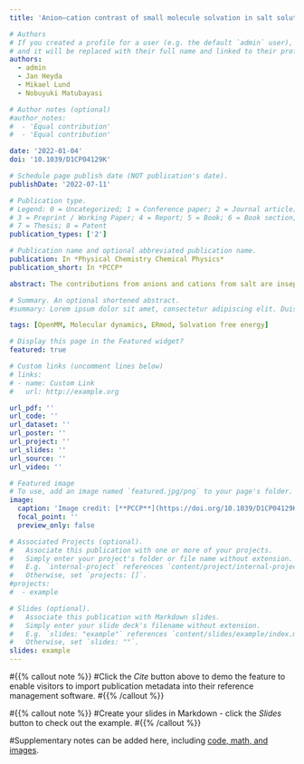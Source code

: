 ```yaml
---
title: 'Anion–cation contrast of small molecule solvation in salt solutions'

# Authors
# If you created a profile for a user (e.g. the default `admin` user), write the username (folder name) here
# and it will be replaced with their full name and linked to their profile.
authors:
  - admin
  - Jan Heyda
  - Mikael Lund
  - Nobuyuki Matubayasi

# Author notes (optional)
#author_notes:
#  - 'Equal contribution'
#  - 'Equal contribution'

date: '2022-01-04'
doi: '10.1039/D1CP04129K'

# Schedule page publish date (NOT publication's date).
publishDate: '2022-07-11'

# Publication type.
# Legend: 0 = Uncategorized; 1 = Conference paper; 2 = Journal article;
# 3 = Preprint / Working Paper; 4 = Report; 5 = Book; 6 = Book section;
# 7 = Thesis; 8 = Patent
publication_types: ['2']

# Publication name and optional abbreviated publication name.
publication: In *Physical Chemistry Chemical Physics*
publication_short: In *PCCP*

abstract: The contributions from anions and cations from salt are inseparable in their perturbation of molecular systems by experimental and computational methods, rendering it difficult to dissect the effects exerted by the anions and cations individually. Here we investigate the solvation of a small molecule, caffeine, and its perturbation by monovalent salts from various parts of the Hofmeister series. Using molecular dynamics and the energy-representation theory of solvation, we estimate the solvation free energy of caffeine and decompose it into the contributions from anions, cations, and water. We also decompose the contributions arising from the solute–solvent and solute-ions interactions and that from excluded volume, enabling us to pin-point the mechanism of salt. Anions and cations revealed high contrast in their perturbation of caffeine solvation, with the cations *salting-in* caffeine via binding to the polar ketone groups, while the anions were found to be *salting-out* via perturbations of water. In agreement with previous findings, the perturbation by salt is mostly anion dependent, with the magnitude of the excluded-volume effect found to be the governing mechanism. The free-energy decomposition as conducted in the present work can be useful to understand ion-specific effects and the associated Hofmeister series.

# Summary. An optional shortened abstract.
#summary: Lorem ipsum dolor sit amet, consectetur adipiscing elit. Duis posuere tellus ac convallis placerat. Proin tincidunt magna sed ex sollicitudin condimentum.

tags: [OpenMM, Molecular dynamics, ERmod, Solvation free energy]

# Display this page in the Featured widget?
featured: true

# Custom links (uncomment lines below)
# links:
# - name: Custom Link
#   url: http://example.org

url_pdf: ''
url_code: ''
url_dataset: ''
url_poster: ''
url_project: ''
url_slides: ''
url_source: ''
url_video: ''

# Featured image
# To use, add an image named `featured.jpg/png` to your page's folder.
image:
  caption: 'Image credit: [**PCCP**](https://doi.org/10.1039/D1CP04129K)'
  focal_point: ''
  preview_only: false

# Associated Projects (optional).
#   Associate this publication with one or more of your projects.
#   Simply enter your project's folder or file name without extension.
#   E.g. `internal-project` references `content/project/internal-project/index.md`.
#   Otherwise, set `projects: []`.
#projects:
#  - example

# Slides (optional).
#   Associate this publication with Markdown slides.
#   Simply enter your slide deck's filename without extension.
#   E.g. `slides: "example"` references `content/slides/example/index.md`.
#   Otherwise, set `slides: ""`.
slides: example
---
```


#{{% callout note %}}
#Click the _Cite_ button above to demo the feature to enable visitors to import publication metadata into their reference management software.
#{{% /callout %}}

#{{% callout note %}}
#Create your slides in Markdown - click the _Slides_ button to check out the example.
#{{% /callout %}}

#Supplementary notes can be added here, including [code, math, and images](https://wowchemy.com/docs/writing-markdown-latex/).
